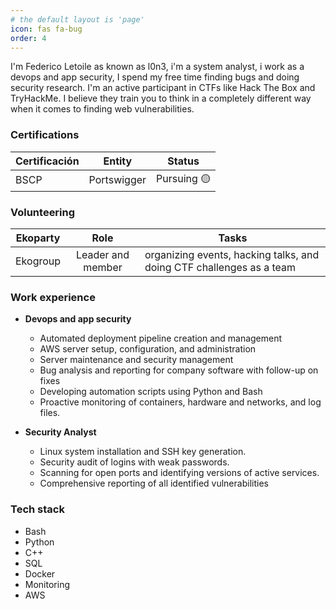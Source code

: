 ```yaml
---
# the default layout is 'page'
icon: fas fa-bug
order: 4
---
```

I'm Federico Letoile as known as l0n3, i'm a system analyst, i work as a devops and app security, I spend my free time finding bugs and doing security research. I'm an active participant in CTFs like Hack The Box and TryHackMe. I believe they train you to think in a completely different way when it comes to finding web vulnerabilities.

### Certifications

| Certificación                       | Entity       | Status        |
| ----------------------------------- | ------------ | :-----------: |
| BSCP                                | Portswigger  | Pursuing 🟡  |

### Volunteering

| Ekoparty                       | Role               | Tasks                                                |
| ------------------------------ | :----------------: | ---------------------------------------------------- |
| Ekogroup                       | Leader and member  | organizing events, hacking talks, and doing CTF challenges as a team |

### Work experience

- **Devops and app security**
  - Automated deployment pipeline creation and management
  - AWS server setup, configuration, and administration
  - Server maintenance and security management
  - Bug analysis and reporting for company software with follow-up on fixes
  - Developing automation scripts using Python and Bash
  - Proactive monitoring of containers, hardware and networks, and log files.

- **Security Analyst**
  - Linux system installation and SSH key generation.
  - Security audit of logins with weak passwords.
  - Scanning for open ports and identifying versions of active services.
  - Comprehensive reporting of all identified vulnerabilities
 
### Tech stack

- Bash
- Python
- C++
- SQL
- Docker
- Monitoring
- AWS


